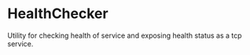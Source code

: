 # HealthChecker

Utility for checking health of service and exposing health status as a tcp service.